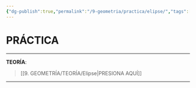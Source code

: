 ```yaml
---
{"dg-publish":true,"permalink":"/9-geometria/practica/elipse/","tags":["Geometría","Práctica","Incompleto"]}
---
```


# PRÁCTICA
---
**TEORÍA**:
>[[9. GEOMETRÍA/TEORÍA/Elipse\|PRESIONA AQUÍ]]

---


